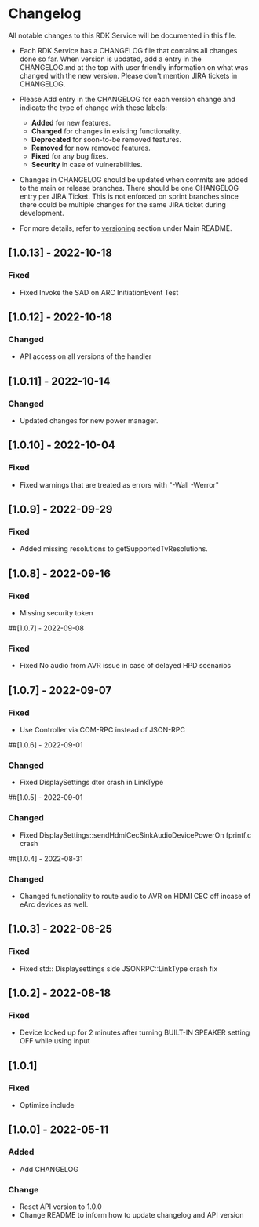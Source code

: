 # Changelog

All notable changes to this RDK Service will be documented in this file.

* Each RDK Service has a CHANGELOG file that contains all changes done so far. When version is updated, add a entry in the CHANGELOG.md at the top with user friendly information on what was changed with the new version. Please don't mention JIRA tickets in CHANGELOG. 

* Please Add entry in the CHANGELOG for each version change and indicate the type of change with these labels:
    * **Added** for new features.
    * **Changed** for changes in existing functionality.
    * **Deprecated** for soon-to-be removed features.
    * **Removed** for now removed features.
    * **Fixed** for any bug fixes.
    * **Security** in case of vulnerabilities.

* Changes in CHANGELOG should be updated when commits are added to the main or release branches. There should be one CHANGELOG entry per JIRA Ticket. This is not enforced on sprint branches since there could be multiple changes for the same JIRA ticket during development. 

* For more details, refer to [versioning](https://github.com/rdkcentral/rdkservices#versioning) section under Main README.

## [1.0.13] - 2022-10-18
### Fixed
- Fixed Invoke the SAD on ARC InitiationEvent Test

## [1.0.12] - 2022-10-18
### Changed
- API access on all versions of the handler

## [1.0.11] - 2022-10-14
### Changed
- Updated changes for new power manager.

## [1.0.10] - 2022-10-04
### Fixed
- Fixed warnings that are treated as errors with "-Wall -Werror"

## [1.0.9] - 2022-09-29
### Fixed
- Added missing resolutions to getSupportedTvResolutions.
## [1.0.8] - 2022-09-16
### Fixed
- Missing security token

##[1.0.7] - 2022-09-08
### Fixed
- Fixed No audio from AVR issue in case of delayed HPD scenarios

## [1.0.7] - 2022-09-07
### Fixed
- Use Controller via COM-RPC instead of JSON-RPC

##[1.0.6] - 2022-09-01
### Changed
- Fixed DisplaySettings dtor crash in LinkType

##[1.0.5] - 2022-09-01
### Changed
- Fixed DisplaySettings::sendHdmiCecSinkAudioDevicePowerOn fprintf.c crash

##[1.0.4] - 2022-08-31
### Changed
- Changed functionality to route audio to AVR on HDMI CEC off incase of eArc devices as well.

## [1.0.3] - 2022-08-25
### Fixed
- Fixed std:: Displaysettings side JSONRPC::LinkType crash fix

## [1.0.2] - 2022-08-18
### Fixed
- Device locked up for 2 minutes after turning BUILT-IN SPEAKER
  setting OFF while using input



## [1.0.1]
### Fixed
- Optimize include

## [1.0.0] - 2022-05-11
### Added
- Add CHANGELOG

### Change
- Reset API version to 1.0.0
- Change README to inform how to update changelog and API version
